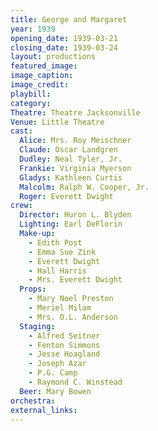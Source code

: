 ```yaml
---
title: George and Margaret
year: 1939
opening_date: 1939-03-21
closing_date: 1939-03-24
layout: productions
featured_image: 
image_caption:
image_credit:
playbill: 
category: 
Theatre: Theatre Jacksonville
Venue: Little Theatre
cast:
  Alice: Mrs. Roy Meischner
  Claude: Oscar Landgren
  Dudley: Neal Tyler, Jr.
  Frankie: Virginia Myerson
  Gladys: Kathleen Curtis
  Malcolm: Ralph W. Cooper, Jr.
  Roger: Everett Dwight
crew:
  Director: Huron L. Blyden
  Lighting: Earl DeFlorin
  Make-up:
    - Edith Post
    - Emma Sue Zink
    - Everett Dwight
    - Hall Harris
    - Mrs. Everett Dwight
  Props:
    - Mary Noel Preston
    - Meriel Milam
    - Mrs. O.L. Anderson
  Staging:
    - Alfred Seitner
    - Fenton Simmons
    - Jesse Hoagland
    - Joseph Azar
    - P.G. Camp
    - Raymond C. Winstead
  Beer: Mary Bowen
orchestra:
external_links:
---
```


